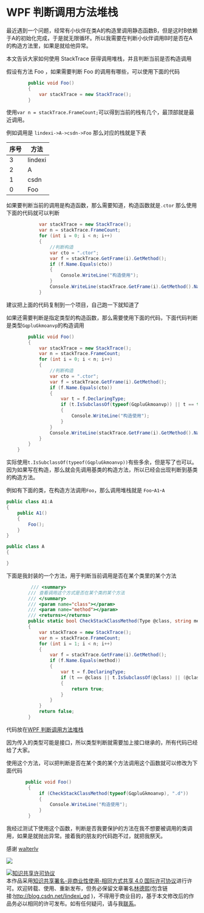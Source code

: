 # WPF 判断调用方法堆栈

最近遇到一个问题，经常有小伙伴在类A的构造里调用静态函数B，但是这时B依赖于A的初始化完成，于是就无限循环。所以我需要在判断小伙伴调用B时是否在A的构造方法里，如果是就给他异常。

本文告诉大家如何使用 StackTrace 获得调用堆栈，并且判断当前是否构造调用

<!--more-->

<!-- 标签：wpf,黑科技 -->

假设有方法 Foo ，如果需要判断 Foo 的调用有哪些，可以使用下面的代码

```csharp
        public void Foo()
        {
            var stackTrace = new StackTrace();
        }
```

使用`var n = stackTrace.FrameCount;`可以得到当前的栈有几个，最顶部就是最近调用。

例如调用是 `lindexi->A->csdn->Foo` 那么对应的栈就是下表

|序号|方法|
|--|--|
|3|lindexi|
|2|A|
|1|csdn|
|0|Foo|

如果要判断当前的调用是构造函数，那么需要知道，构造函数就是`.ctor` 那么使用下面的代码就可以判断

```csharp
            var stackTrace = new StackTrace();
            var n = stackTrace.FrameCount;
            for (int i = 0; i < n; i++)
            {
                //判断构造
                var cto = ".ctor";
                var f = stackTrace.GetFrame(i).GetMethod();
                if (f.Name.Equals(cto))
                {
                    Console.WriteLine("构造使用");
                }
                Console.WriteLine(stackTrace.GetFrame(i).GetMethod().Name);
            }

```

建议把上面的代码复制到一个项目，自己跑一下就知道了

如果还需要判断是指定类型的构造函数，那么需要使用下面的代码，下面代码判断是类型`GqpluGkmoanvp`的构造调用

```csharp
        public void Foo()
        {
            var stackTrace = new StackTrace();
            var n = stackTrace.FrameCount;
            for (int i = 0; i < n; i++)
            {
                //判断构造
                var cto = ".ctor";
                var f = stackTrace.GetFrame(i).GetMethod();
                if (f.Name.Equals(cto))
                {
                    var t = f.DeclaringType;
                    if (t.IsSubclassOf(typeof(GqpluGkmoanvp)) || t == typeof(GqpluGkmoanvp))
                    {
                        Console.WriteLine("构造使用");
                    }
                }
                Console.WriteLine(stackTrace.GetFrame(i).GetMethod().Name);
            }
        }
    }
```

实际使用`t.IsSubclassOf(typeof(GqpluGkmoanvp))`有些多余，但是写了也可以。因为如果写在构造，那么就会先调用基类的构造方法，所以已经会出现判断到基类的构造方法。

例如有下面的类，在构造方法调用`Foo`，那么调用堆栈就是 `Foo`-`A1`-`A`

```csharp
public class A1:A
{
    public A1()
    {
        Foo();
    }
}

public class A
{

}
```

下面是我封装的一个方法，用于判断当前调用是否在某个类里的某个方法

```csharp
         /// <summary>
        /// 查看调用这个方式是否在某个类的某个方法
        /// </summary>
        /// <param name="class"></param>
        /// <param name="method"></param>
        /// <returns></returns>
        public static bool CheckStackClassMethod(Type @class, string method)
        {
            var stackTrace = new StackTrace();
            var n = stackTrace.FrameCount;
            for (int i = 1; i < n; i++)
            {
                var f = stackTrace.GetFrame(i).GetMethod();
                if (f.Name.Equals(method))
                {
                    var t = f.DeclaringType;
                    if (t == @class || t.IsSubclassOf(@class) || (@class.IsInterface && @class.IsAssignableFrom(t)))
                    {
                        return true;
                    }
                }
            }
            return false;
        }
```

代码放在[WPF 判断调用方法堆栈](https://gitee.com/lindexi/codes/qigv3dt12js9ywoakpbu631 )

<script src='https://gitee.com/lindexi/codes/qigv3dt12js9ywoakpbu631/widget_preview?title=CheckStackClassMethod'></script>

因为传入的类型可能是接口，所以类型判断就需要加上接口继承的，所有代码已经给了大家。

使用这个方法，可以把判断是否在某个类的某个方法调用这个函数就可以修改为下面代码

```csharp
       public void Foo()
        {
            if (CheckStackClassMethod(typeof(GqpluGkmoanvp), ".d"))
            {
                Console.WriteLine("构造使用");
            }
        }
```

我经过测试下使用这个函数，判断是否我要保护的方法在我不想要被调用的类调用，如果是就抛出异常。接着我的朋友的代码跑不过，就把我祭天。

感谢 [walterlv](https://walterlv.oschina.io/ )

![](http://7xqpl8.com1.z0.glb.clouddn.com/34fdad35-5dfe-a75b-2b4b-8c5e313038e2%2F2017101220537.jpg)

<a rel="license" href="http://creativecommons.org/licenses/by-nc-sa/4.0/"><img alt="知识共享许可协议" style="border-width:0" src="https://licensebuttons.net/l/by-nc-sa/4.0/88x31.png" /></a><br />本作品采用<a rel="license" href="http://creativecommons.org/licenses/by-nc-sa/4.0/">知识共享署名-非商业性使用-相同方式共享 4.0 国际许可协议</a>进行许可。欢迎转载、使用、重新发布，但务必保留文章署名[林德熙](http://blog.csdn.net/lindexi_gd)(包含链接:http://blog.csdn.net/lindexi_gd )，不得用于商业目的，基于本文修改后的作品务必以相同的许可发布。如有任何疑问，请与我[联系](mailto:lindexi_gd@163.com)。  